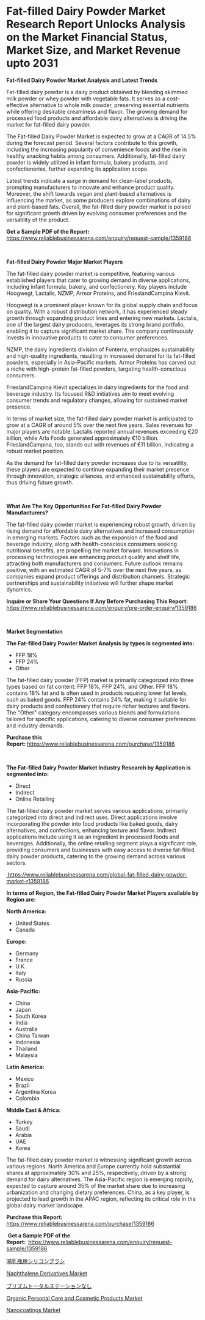 <p><h1>Fat-filled Dairy Powder Market Research Report Unlocks Analysis on the Market Financial Status, Market Size, and Market Revenue upto 2031</h1></p><p><strong>Fat-filled Dairy Powder Market Analysis and Latest Trends</strong></p>
<p><p>Fat-filled dairy powder is a dairy product obtained by blending skimmed milk powder or whey powder with vegetable fats. It serves as a cost-effective alternative to whole milk powder, preserving essential nutrients while offering desirable creaminess and flavor. The growing demand for processed food products and affordable dairy alternatives is driving the market for fat-filled dairy powder.</p><p>The Fat-filled Dairy Powder Market is expected to grow at a CAGR of 14.5% during the forecast period. Several factors contribute to this growth, including the increasing popularity of convenience foods and the rise in healthy snacking habits among consumers. Additionally, fat-filled dairy powder is widely utilized in infant formula, bakery products, and confectioneries, further expanding its application scope. </p><p>Latest trends indicate a surge in demand for clean-label products, prompting manufacturers to innovate and enhance product quality. Moreover, the shift towards vegan and plant-based alternatives is influencing the market, as some producers explore combinations of dairy and plant-based fats. Overall, the fat-filled dairy powder market is poised for significant growth driven by evolving consumer preferences and the versatility of the product.</p></p>
<p><strong>Get a Sample PDF of the Report:&nbsp;</strong> <a href="https://www.reliablebusinessarena.com/enquiry/request-sample/1359186">https://www.reliablebusinessarena.com/enquiry/request-sample/1359186</a></p>
<p>&nbsp;</p>
<p><strong>Fat-filled Dairy Powder Major Market Players</strong></p>
<p><p>The fat-filled dairy powder market is competitive, featuring various established players that cater to growing demand in diverse applications, including infant formula, bakery, and confectionery. Key players include Hoogwegt, Lactalis, NZMP, Armor Proteins, and FrieslandCampina Kievit.</p><p>Hoogwegt is a prominent player known for its global supply chain and focus on quality. With a robust distribution network, it has experienced steady growth through expanding product lines and entering new markets. Lactalis, one of the largest dairy producers, leverages its strong brand portfolio, enabling it to capture significant market share. The company continuously invests in innovative products to cater to consumer preferences.</p><p>NZMP, the dairy ingredients division of Fonterra, emphasizes sustainability and high-quality ingredients, resulting in increased demand for its fat-filled powders, especially in Asia-Pacific markets. Armor Proteins has carved out a niche with high-protein fat-filled powders, targeting health-conscious consumers.</p><p>FrieslandCampina Kievit specializes in dairy ingredients for the food and beverage industry. Its focused R&D initiatives aim to meet evolving consumer trends and regulatory changes, allowing for sustained market presence.</p><p>In terms of market size, the fat-filled dairy powder market is anticipated to grow at a CAGR of around 5% over the next five years. Sales revenues for major players are notable: Lactalis reported annual revenues exceeding €20 billion, while Arla Foods generated approximately €10 billion. FrieslandCampina, too, stands out with revenues of €11 billion, indicating a robust market position.</p><p>As the demand for fat-filled dairy powder increases due to its versatility, these players are expected to continue expanding their market presence through innovation, strategic alliances, and enhanced sustainability efforts, thus driving future growth.</p></p>
<p>&nbsp;</p>
<p><strong>What Are The Key Opportunities For Fat-filled Dairy Powder Manufacturers?</strong></p>
<p><p>The fat-filled dairy powder market is experiencing robust growth, driven by rising demand for affordable dairy alternatives and increased consumption in emerging markets. Factors such as the expansion of the food and beverage industry, along with health-conscious consumers seeking nutritional benefits, are propelling the market forward. Innovations in processing technologies are enhancing product quality and shelf life, attracting both manufacturers and consumers. Future outlook remains positive, with an estimated CAGR of 5-7% over the next five years, as companies expand product offerings and distribution channels. Strategic partnerships and sustainability initiatives will further shape market dynamics.</p></p>
<p><strong>Inquire or Share Your Questions If Any Before Purchasing This Report:</strong> <a href="https://www.reliablebusinessarena.com/enquiry/pre-order-enquiry/1359186">https://www.reliablebusinessarena.com/enquiry/pre-order-enquiry/1359186</a></p>
<p>&nbsp;</p>
<p><strong>Market Segmentation</strong></p>
<p><strong>The Fat-filled Dairy Powder Market Analysis by types is segmented into:</strong></p>
<p><ul><li>FFP 18%</li><li>FFP 24%</li><li>Other</li></ul></p>
<p><p>The fat-filled dairy powder (FFP) market is primarily categorized into three types based on fat content: FFP 18%, FFP 24%, and Other. FFP 18% contains 18% fat and is often used in products requiring lower fat levels, such as baked goods. FFP 24% contains 24% fat, making it suitable for dairy products and confectionery that require richer textures and flavors. The "Other" category encompasses various blends and formulations tailored for specific applications, catering to diverse consumer preferences and industry demands.</p></p>
<p><strong>Purchase this Report:&nbsp;</strong><a href="https://www.reliablebusinessarena.com/purchase/1359186">https://www.reliablebusinessarena.com/purchase/1359186</a></p>
<p>&nbsp;</p>
<p><strong>The Fat-filled Dairy Powder Market Industry Research by Application is segmented into:</strong></p>
<p><ul><li>Direct</li><li>Indirect</li><li>Online Retailing</li></ul></p>
<p><p>The fat-filled dairy powder market serves various applications, primarily categorized into direct and indirect uses. Direct applications involve incorporating the powder into food products like baked goods, dairy alternatives, and confections, enhancing texture and flavor. Indirect applications include using it as an ingredient in processed foods and beverages. Additionally, the online retailing segment plays a significant role, providing consumers and businesses with easy access to diverse fat-filled dairy powder products, catering to the growing demand across various sectors.</p></p>
<p><a href="https://www.reliablebusinessarena.com/global-fat-filled-dairy-powder-market-r1359186">&nbsp;https://www.reliablebusinessarena.com/global-fat-filled-dairy-powder-market-r1359186</a></p>
<p><strong>In terms of Region, the Fat-filled Dairy Powder Market Players available by Region are:</strong></p>
<p>
    <p> <strong> North America: </strong>
        <ul>
            <li>United States</li>
            <li>Canada</li>
        </ul>
        </p> 
    <p> <strong> Europe: </strong>
        <ul>
            <li>Germany</li>
            <li>France</li>
            <li>U.K.</li>
            <li>Italy</li>
            <li>Russia</li>
        </ul>
        </p> 
    <p> <strong> Asia-Pacific: </strong>
        <ul>
            <li>China</li>
            <li>Japan</li>
            <li>South Korea</li>
            <li>India</li>
            <li>Australia</li>
            <li>China Taiwan</li>
            <li>Indonesia</li>
            <li>Thailand</li>
            <li>Malaysia</li>
        </ul>
        </p> 
    <p> <strong> Latin America: </strong>
        <ul>
            <li>Mexico</li>
            <li>Brazil</li>
            <li>Argentina Korea</li>
            <li>Colombia</li>
        </ul>
        </p> 
    <p> <strong> Middle East & Africa: </strong>
        <ul>
            <li>Turkey</li>
            <li>Saudi</li>
            <li>Arabia</li>
            <li>UAE</li>
            <li>Korea</li>
        </ul>
    </p>
    </p>
<p><p>The fat-filled dairy powder market is witnessing significant growth across various regions. North America and Europe currently hold substantial shares at approximately 30% and 25%, respectively, driven by a strong demand for dairy alternatives. The Asia-Pacific region is emerging rapidly, expected to capture around 35% of the market share due to increasing urbanization and changing dietary preferences. China, as a key player, is projected to lead growth in the APAC region, reflecting its critical role in the global dairy market landscape.</p></p>
<p><strong>Purchase this Report: </strong><a href="https://www.reliablebusinessarena.com/purchase/1359186">https://www.reliablebusinessarena.com/purchase/1359186</a></p>
<p>&nbsp;<strong>Get a Sample PDF of the Report:&nbsp;&nbsp;</strong><a href="https://www.reliablebusinessarena.com/enquiry/request-sample/1359186">https://www.reliablebusinessarena.com/enquiry/request-sample/1359186</a></p>
<p><strong></strong></p>
<p><p><a href="https://medium.com/@waughhelen/%E3%83%99%E3%83%93%E3%83%BC-%E3%83%9C%E3%83%88%E3%83%AB%E7%94%A8%E3%82%B0%E3%83%AD%E3%83%BC%E3%83%90%E3%83%AB-%E3%82%B7%E3%83%AA%E3%82%B3%E3%83%B3-%E3%83%96%E3%83%A9%E3%82%B7%E5%B8%82%E5%A0%B4%E3%82%BB%E3%82%AF%E3%82%BF%E3%83%BC-2024-2031-%E5%B8%82%E5%A0%B4%E6%8C%87%E6%A8%99%E3%81%A8%E5%B8%82%E5%A0%B4%E6%88%A6%E7%95%A5%E3%82%A4%E3%83%B3%E3%82%B5%E3%82%A4%E3%83%88-517b17700d2e">哺乳瓶用シリコンブラシ</a></p><p><a href="https://issuu.com/reportprime-2/docs/naphthalene-derivatives-market-size_68669076979dad">Naphthalene Derivatives Market</a></p><p><a href="https://medium.com/@waughhelen/%E6%88%A6%E7%95%A5%E7%9A%84%E5%B8%82%E5%A0%B4%E6%B4%9E%E5%AF%9F-%E3%82%B0%E3%83%AD%E3%83%BC%E3%83%90%E3%83%AB%E3%83%8E%E3%83%BC%E3%83%97%E3%83%AA%E3%82%BA%E3%83%A0%E3%83%88%E3%83%BC%E3%82%BF%E3%83%AB%E3%82%B9%E3%83%86%E3%83%BC%E3%82%B7%E3%83%A7%E3%83%B3%E5%B8%82%E5%A0%B4%E3%81%AE%E5%8B%95%E5%90%91%E5%88%86%E6%9E%90-2024-2031-2a1934272d40">プリズムトータルステーションなし</a></p><p><a href="https://github.com/gulaimolin/Market-Research-Report-List-6/blob/main/organic-personal-care-and-cosmetic-products-market.md">Organic Personal Care and Cosmetic Products Market</a></p><p><a href="https://issuu.com/reportprime-2/docs/nanocoatings-market-size-2030.pptx_afe67c4639fe20">Nanocoatings Market</a></p></p>